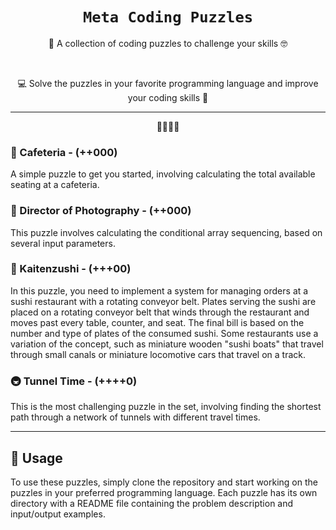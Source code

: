 <div align="center">
  <h1 style="font-family: Verdana, sans-serif;"><code>Meta Coding Puzzles</code></h1>

  <p>🧩 A collection of coding puzzles to challenge your skills 🤓</p>
</div>
  </br>

<p align="center">💻 Solve the puzzles in your favorite programming language and improve your coding skills 🚀</p>

---

<p align="center"> 🧩🧩🧩🧩 </p>



### 🍴 Cafeteria - (++000)

A simple puzzle to get you started, involving calculating the total available seating at a cafeteria.

### 📸 Director of Photography - (++000)

This puzzle involves calculating the conditional array sequencing, based on several input parameters.

### 🍣 Kaitenzushi - (+++00)

In this puzzle, you need to implement a system for managing orders at a sushi restaurant with a rotating conveyor belt. Plates serving the sushi are placed on a rotating conveyor belt that winds through the restaurant and moves past every table, counter, and seat. The final bill is based on the number and type of plates of the consumed sushi. Some restaurants use a variation of the concept, such as miniature wooden "sushi boats" that travel through small canals or miniature locomotive cars that travel on a track.

### 🚇 Tunnel Time - (++++0)

This is the most challenging puzzle in the set, involving finding the shortest path through a network of tunnels with different travel times.

---

## 🚀 Usage

To use these puzzles, simply clone the repository and start working on the puzzles in your preferred programming language. Each puzzle has its own directory with a README file containing the problem description and input/output examples.
